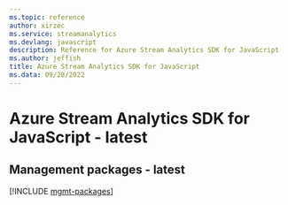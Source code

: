 ```yaml
---
ms.topic: reference
author: xirzec
ms.service: streamanalytics
ms.devlang: javascript
description: Reference for Azure Stream Analytics SDK for JavaScript
ms.author: jeffish
title: Azure Stream Analytics SDK for JavaScript
ms.data: 09/28/2022
---
```

# Azure Stream Analytics SDK for JavaScript - latest

## Management packages - latest
[!INCLUDE [mgmt-packages](stream-analytics-mgmt-index.md)]